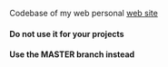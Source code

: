 Codebase of my web personal [web site](https://jeromelachaud.com/freelancer-theme)

#### Do not use it for your projects

#### Use the MASTER branch instead

